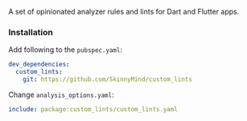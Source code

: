 A set of opinionated analyzer rules and lints for Dart and Flutter apps.


### Installation

Add following to the `pubspec.yaml`:

```yaml
dev_dependencies:
  custom_lints:
    git: https://github.com/SkinnyMind/custom_lints
```

Change `analysis_options.yaml`:

```yaml
include: package:custom_lints/custom_lints.yaml
```